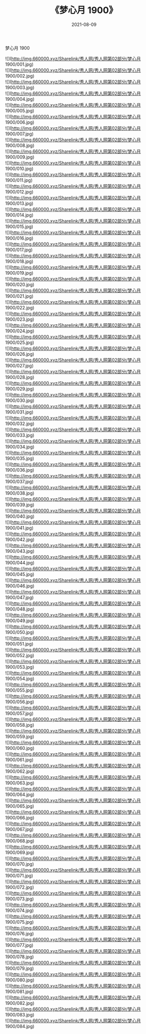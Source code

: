 ﻿---
layout: post
title:  《梦心月 1900》
date:   2021-08-09
img: http://img.660000.xyz/Sharelink/秀人网/秀人网第02部分/梦心月 1900/000.jpg
categories: [美女, 清纯, 唯美]
---

梦心月 1900

  ![](http://img.660000.xyz/Sharelink/秀人网/秀人网第02部分/梦心月 1900/001.jpg) <br> ![](http://img.660000.xyz/Sharelink/秀人网/秀人网第02部分/梦心月 1900/002.jpg) <br> ![](http://img.660000.xyz/Sharelink/秀人网/秀人网第02部分/梦心月 1900/003.jpg) <br> ![](http://img.660000.xyz/Sharelink/秀人网/秀人网第02部分/梦心月 1900/004.jpg) <br> ![](http://img.660000.xyz/Sharelink/秀人网/秀人网第02部分/梦心月 1900/005.jpg) <br> ![](http://img.660000.xyz/Sharelink/秀人网/秀人网第02部分/梦心月 1900/006.jpg) <br> ![](http://img.660000.xyz/Sharelink/秀人网/秀人网第02部分/梦心月 1900/007.jpg) <br> ![](http://img.660000.xyz/Sharelink/秀人网/秀人网第02部分/梦心月 1900/008.jpg) <br> ![](http://img.660000.xyz/Sharelink/秀人网/秀人网第02部分/梦心月 1900/009.jpg) <br> ![](http://img.660000.xyz/Sharelink/秀人网/秀人网第02部分/梦心月 1900/010.jpg) <br> ![](http://img.660000.xyz/Sharelink/秀人网/秀人网第02部分/梦心月 1900/011.jpg) <br> ![](http://img.660000.xyz/Sharelink/秀人网/秀人网第02部分/梦心月 1900/012.jpg) <br> ![](http://img.660000.xyz/Sharelink/秀人网/秀人网第02部分/梦心月 1900/013.jpg) <br> ![](http://img.660000.xyz/Sharelink/秀人网/秀人网第02部分/梦心月 1900/014.jpg) <br> ![](http://img.660000.xyz/Sharelink/秀人网/秀人网第02部分/梦心月 1900/015.jpg) <br> ![](http://img.660000.xyz/Sharelink/秀人网/秀人网第02部分/梦心月 1900/016.jpg) <br> ![](http://img.660000.xyz/Sharelink/秀人网/秀人网第02部分/梦心月 1900/017.jpg) <br> ![](http://img.660000.xyz/Sharelink/秀人网/秀人网第02部分/梦心月 1900/018.jpg) <br> ![](http://img.660000.xyz/Sharelink/秀人网/秀人网第02部分/梦心月 1900/019.jpg) <br> ![](http://img.660000.xyz/Sharelink/秀人网/秀人网第02部分/梦心月 1900/020.jpg) <br> ![](http://img.660000.xyz/Sharelink/秀人网/秀人网第02部分/梦心月 1900/021.jpg) <br> ![](http://img.660000.xyz/Sharelink/秀人网/秀人网第02部分/梦心月 1900/022.jpg) <br> ![](http://img.660000.xyz/Sharelink/秀人网/秀人网第02部分/梦心月 1900/023.jpg) <br> ![](http://img.660000.xyz/Sharelink/秀人网/秀人网第02部分/梦心月 1900/024.jpg) <br> ![](http://img.660000.xyz/Sharelink/秀人网/秀人网第02部分/梦心月 1900/025.jpg) <br> ![](http://img.660000.xyz/Sharelink/秀人网/秀人网第02部分/梦心月 1900/026.jpg) <br> ![](http://img.660000.xyz/Sharelink/秀人网/秀人网第02部分/梦心月 1900/027.jpg) <br> ![](http://img.660000.xyz/Sharelink/秀人网/秀人网第02部分/梦心月 1900/028.jpg) <br> ![](http://img.660000.xyz/Sharelink/秀人网/秀人网第02部分/梦心月 1900/029.jpg) <br> ![](http://img.660000.xyz/Sharelink/秀人网/秀人网第02部分/梦心月 1900/030.jpg) <br> ![](http://img.660000.xyz/Sharelink/秀人网/秀人网第02部分/梦心月 1900/031.jpg) <br> ![](http://img.660000.xyz/Sharelink/秀人网/秀人网第02部分/梦心月 1900/032.jpg) <br> ![](http://img.660000.xyz/Sharelink/秀人网/秀人网第02部分/梦心月 1900/033.jpg) <br> ![](http://img.660000.xyz/Sharelink/秀人网/秀人网第02部分/梦心月 1900/034.jpg) <br> ![](http://img.660000.xyz/Sharelink/秀人网/秀人网第02部分/梦心月 1900/035.jpg) <br> ![](http://img.660000.xyz/Sharelink/秀人网/秀人网第02部分/梦心月 1900/036.jpg) <br> ![](http://img.660000.xyz/Sharelink/秀人网/秀人网第02部分/梦心月 1900/037.jpg) <br> ![](http://img.660000.xyz/Sharelink/秀人网/秀人网第02部分/梦心月 1900/038.jpg) <br> ![](http://img.660000.xyz/Sharelink/秀人网/秀人网第02部分/梦心月 1900/039.jpg) <br> ![](http://img.660000.xyz/Sharelink/秀人网/秀人网第02部分/梦心月 1900/040.jpg) <br> ![](http://img.660000.xyz/Sharelink/秀人网/秀人网第02部分/梦心月 1900/041.jpg) <br> ![](http://img.660000.xyz/Sharelink/秀人网/秀人网第02部分/梦心月 1900/042.jpg) <br> ![](http://img.660000.xyz/Sharelink/秀人网/秀人网第02部分/梦心月 1900/043.jpg) <br> ![](http://img.660000.xyz/Sharelink/秀人网/秀人网第02部分/梦心月 1900/044.jpg) <br> ![](http://img.660000.xyz/Sharelink/秀人网/秀人网第02部分/梦心月 1900/045.jpg) <br> ![](http://img.660000.xyz/Sharelink/秀人网/秀人网第02部分/梦心月 1900/046.jpg) <br> ![](http://img.660000.xyz/Sharelink/秀人网/秀人网第02部分/梦心月 1900/047.jpg) <br> ![](http://img.660000.xyz/Sharelink/秀人网/秀人网第02部分/梦心月 1900/048.jpg) <br> ![](http://img.660000.xyz/Sharelink/秀人网/秀人网第02部分/梦心月 1900/049.jpg) <br> ![](http://img.660000.xyz/Sharelink/秀人网/秀人网第02部分/梦心月 1900/050.jpg) <br> ![](http://img.660000.xyz/Sharelink/秀人网/秀人网第02部分/梦心月 1900/051.jpg) <br> ![](http://img.660000.xyz/Sharelink/秀人网/秀人网第02部分/梦心月 1900/052.jpg) <br> ![](http://img.660000.xyz/Sharelink/秀人网/秀人网第02部分/梦心月 1900/053.jpg) <br> ![](http://img.660000.xyz/Sharelink/秀人网/秀人网第02部分/梦心月 1900/054.jpg) <br> ![](http://img.660000.xyz/Sharelink/秀人网/秀人网第02部分/梦心月 1900/055.jpg) <br> ![](http://img.660000.xyz/Sharelink/秀人网/秀人网第02部分/梦心月 1900/056.jpg) <br> ![](http://img.660000.xyz/Sharelink/秀人网/秀人网第02部分/梦心月 1900/057.jpg) <br> ![](http://img.660000.xyz/Sharelink/秀人网/秀人网第02部分/梦心月 1900/058.jpg) <br> ![](http://img.660000.xyz/Sharelink/秀人网/秀人网第02部分/梦心月 1900/059.jpg) <br> ![](http://img.660000.xyz/Sharelink/秀人网/秀人网第02部分/梦心月 1900/060.jpg) <br> ![](http://img.660000.xyz/Sharelink/秀人网/秀人网第02部分/梦心月 1900/061.jpg) <br> ![](http://img.660000.xyz/Sharelink/秀人网/秀人网第02部分/梦心月 1900/062.jpg) <br> ![](http://img.660000.xyz/Sharelink/秀人网/秀人网第02部分/梦心月 1900/063.jpg) <br> ![](http://img.660000.xyz/Sharelink/秀人网/秀人网第02部分/梦心月 1900/064.jpg) <br> ![](http://img.660000.xyz/Sharelink/秀人网/秀人网第02部分/梦心月 1900/065.jpg) <br> ![](http://img.660000.xyz/Sharelink/秀人网/秀人网第02部分/梦心月 1900/066.jpg) <br> ![](http://img.660000.xyz/Sharelink/秀人网/秀人网第02部分/梦心月 1900/067.jpg) <br> ![](http://img.660000.xyz/Sharelink/秀人网/秀人网第02部分/梦心月 1900/068.jpg) <br> ![](http://img.660000.xyz/Sharelink/秀人网/秀人网第02部分/梦心月 1900/069.jpg) <br> ![](http://img.660000.xyz/Sharelink/秀人网/秀人网第02部分/梦心月 1900/070.jpg) <br> ![](http://img.660000.xyz/Sharelink/秀人网/秀人网第02部分/梦心月 1900/071.jpg) <br> ![](http://img.660000.xyz/Sharelink/秀人网/秀人网第02部分/梦心月 1900/072.jpg) <br> ![](http://img.660000.xyz/Sharelink/秀人网/秀人网第02部分/梦心月 1900/073.jpg) <br> ![](http://img.660000.xyz/Sharelink/秀人网/秀人网第02部分/梦心月 1900/074.jpg) <br> ![](http://img.660000.xyz/Sharelink/秀人网/秀人网第02部分/梦心月 1900/075.jpg) <br> ![](http://img.660000.xyz/Sharelink/秀人网/秀人网第02部分/梦心月 1900/076.jpg) <br> ![](http://img.660000.xyz/Sharelink/秀人网/秀人网第02部分/梦心月 1900/077.jpg) <br> ![](http://img.660000.xyz/Sharelink/秀人网/秀人网第02部分/梦心月 1900/078.jpg) <br> ![](http://img.660000.xyz/Sharelink/秀人网/秀人网第02部分/梦心月 1900/079.jpg) <br> ![](http://img.660000.xyz/Sharelink/秀人网/秀人网第02部分/梦心月 1900/080.jpg) <br> ![](http://img.660000.xyz/Sharelink/秀人网/秀人网第02部分/梦心月 1900/081.jpg) <br> ![](http://img.660000.xyz/Sharelink/秀人网/秀人网第02部分/梦心月 1900/082.jpg) <br> ![](http://img.660000.xyz/Sharelink/秀人网/秀人网第02部分/梦心月 1900/083.jpg) <br> ![](http://img.660000.xyz/Sharelink/秀人网/秀人网第02部分/梦心月 1900/084.jpg) <br>